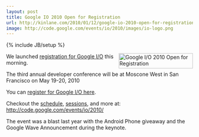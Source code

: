 ```yaml
---
layout: post
title: Google IO 2010 Open for Registration
url: http://kinlane.com/2010/01/12/google-io-2010-open-for-registration/
image: http://code.google.com/events/io/2010/images/io-logo.png
---
```

{% include JB/setup %}
<p>
     <img title="Google I/O 2010 Open for Registration" src="http://code.google.com/events/io/2010/images/io-logo.png"  width="200" height="41" align="right" />
</p>

<p>
     We launched <a href="http://googleblog.blogspot.com/2010/01/google-io-2010-now-open-for.html">registration for Google I/O</a> this morning.
</p>

<p>
     The third annual developer conference will be at Moscone West in San Francisco on May 19-20, 2010
</p>

<p>
     You can <a href="http://code.google.com/events/io/2010/">register for Google I/O here</a>.
</p>

<p>
     Checkout the <a href="http://code.google.com/events/io/2010/schedule.html">schedule</a>, <a href="http://code.google.com/events/io/2010/sessions.html">sessions</a>, and more at: <a href="http://code.google.com/events/io/2010/">http://code.google.com/events/io/2010/</a>
</p>

<p>
     The event was a blast last year with the Android Phone giveaway and the Google Wave Announcement during the keynote.
</p>